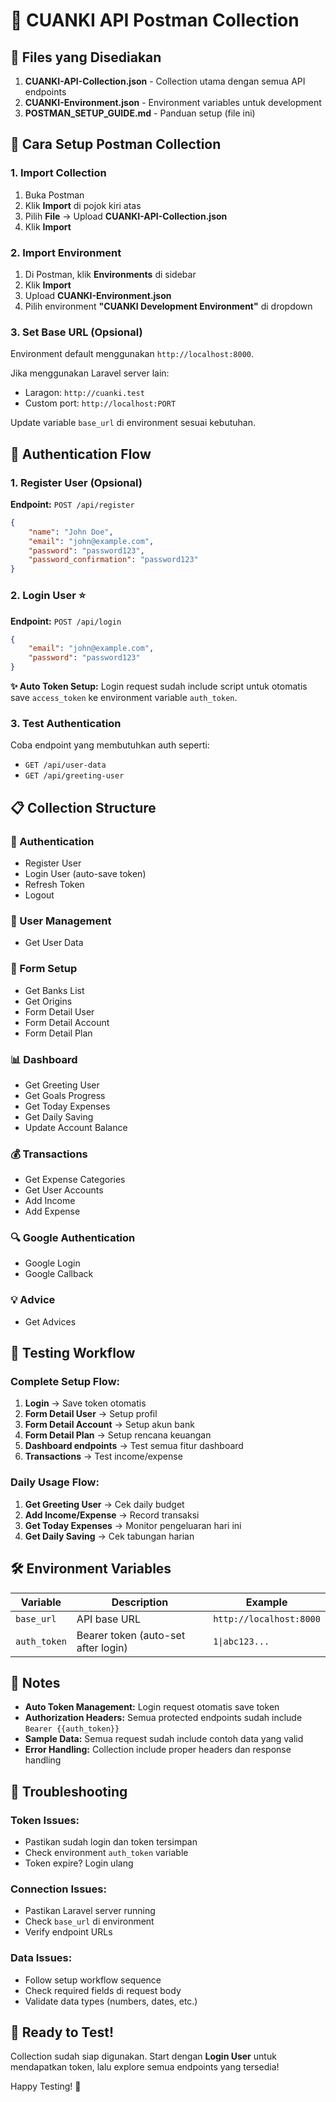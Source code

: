 # 📮 CUANKI API Postman Collection

## 📁 Files yang Disediakan

1. **CUANKI-API-Collection.json** - Collection utama dengan semua API endpoints
2. **CUANKI-Environment.json** - Environment variables untuk development
3. **POSTMAN_SETUP_GUIDE.md** - Panduan setup (file ini)

## 🚀 Cara Setup Postman Collection

### 1. Import Collection
1. Buka Postman
2. Klik **Import** di pojok kiri atas
3. Pilih **File** → Upload **CUANKI-API-Collection.json**
4. Klik **Import**

### 2. Import Environment
1. Di Postman, klik **Environments** di sidebar
2. Klik **Import** 
3. Upload **CUANKI-Environment.json**
4. Pilih environment **"CUANKI Development Environment"** di dropdown

### 3. Set Base URL (Opsional)
Environment default menggunakan `http://localhost:8000`. 

Jika menggunakan Laravel server lain:
- Laragon: `http://cuanki.test` 
- Custom port: `http://localhost:PORT`

Update variable `base_url` di environment sesuai kebutuhan.

## 🔐 Authentication Flow

### 1. Register User (Opsional)
**Endpoint:** `POST /api/register`
```json
{
    "name": "John Doe",
    "email": "john@example.com", 
    "password": "password123",
    "password_confirmation": "password123"
}
```

### 2. Login User ⭐
**Endpoint:** `POST /api/login`
```json
{
    "email": "john@example.com",
    "password": "password123"
}
```

**✨ Auto Token Setup:** Login request sudah include script untuk otomatis save `access_token` ke environment variable `auth_token`.

### 3. Test Authentication
Coba endpoint yang membutuhkan auth seperti:
- `GET /api/user-data`
- `GET /api/greeting-user`

## 📋 Collection Structure

### 🔑 Authentication
- Register User
- Login User (auto-save token)
- Refresh Token
- Logout

### 👤 User Management  
- Get User Data

### 📝 Form Setup
- Get Banks List
- Get Origins
- Form Detail User
- Form Detail Account
- Form Detail Plan

### 📊 Dashboard
- Get Greeting User
- Get Goals Progress
- Get Today Expenses
- Get Daily Saving
- Update Account Balance

### 💰 Transactions
- Get Expense Categories
- Get User Accounts
- Add Income
- Add Expense

### 🔍 Google Authentication
- Google Login
- Google Callback

### 💡 Advice
- Get Advices

## 🎯 Testing Workflow

### Complete Setup Flow:
1. **Login** → Save token otomatis
2. **Form Detail User** → Setup profil 
3. **Form Detail Account** → Setup akun bank
4. **Form Detail Plan** → Setup rencana keuangan
5. **Dashboard endpoints** → Test semua fitur dashboard
6. **Transactions** → Test income/expense

### Daily Usage Flow:
1. **Get Greeting User** → Cek daily budget
2. **Add Income/Expense** → Record transaksi
3. **Get Today Expenses** → Monitor pengeluaran hari ini
4. **Get Daily Saving** → Cek tabungan harian

## 🛠 Environment Variables

| Variable | Description | Example |
|----------|-------------|---------|
| `base_url` | API base URL | `http://localhost:8000` |
| `auth_token` | Bearer token (auto-set after login) | `1\|abc123...` |

## 📌 Notes

- **Auto Token Management:** Login request otomatis save token
- **Authorization Headers:** Semua protected endpoints sudah include `Bearer {{auth_token}}`
- **Sample Data:** Semua request sudah include contoh data yang valid
- **Error Handling:** Collection include proper headers dan response handling

## 🐛 Troubleshooting

### Token Issues:
- Pastikan sudah login dan token tersimpan
- Check environment `auth_token` variable
- Token expire? Login ulang

### Connection Issues:
- Pastikan Laravel server running
- Check `base_url` di environment
- Verify endpoint URLs

### Data Issues:
- Follow setup workflow sequence
- Check required fields di request body
- Validate data types (numbers, dates, etc.)

## 🎉 Ready to Test!

Collection sudah siap digunakan. Start dengan **Login User** untuk mendapatkan token, lalu explore semua endpoints yang tersedia! 

Happy Testing! 🚀